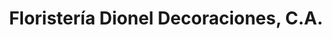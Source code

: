 ---
title: "Floristería Dionel Decoraciones, C.A."
url: /calabozo/floristeria-dionel-decoraciones-c-a/
shop: floristería
---